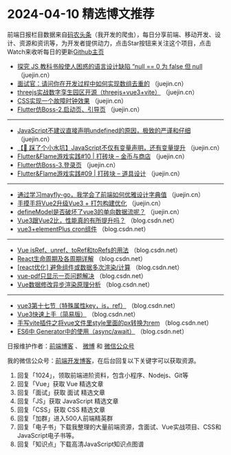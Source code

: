 # 2024-04-10 精选博文推荐

前端日报栏目数据来自[码农头条](http://toutiao.qdkfweb.cn/)（我开发的爬虫），每日分享前端、移动开发、设计、资源和资讯等，为开发者提供动力，点击Star按钮来关注这个项目，点击Watch来收听每日的更新[Github主页](https://github.com/kujian/frontendDaily)
* [探究 JS 教科书般使人困惑的语言设计缺陷 “null == 0 为 false 但 null](https://juejin.cn/post/7353561211512913929) （juejin.cn）
* [面试官：请问你在开发过程中如何实现数组去重的](https://juejin.cn/post/7355303183922774079) （juejin.cn）
* [threejs实战数字孪生园区开源（threejs+vue3+vite）](https://juejin.cn/post/7355012708582227987) （juejin.cn）
* [CSS实现一个故障时钟效果](https://juejin.cn/post/7355302255409184807) （juejin.cn）
* [Flutter仿Boss-2.启动页、引导页](https://juejin.cn/post/7353849549540196371) （juejin.cn）

***
* [JavaScript不建议直接声明undefined的原因，极致的严谨和仔细](https://juejin.cn/post/7354007029238988850) （juejin.cn）
* [【😤 踩了个小水坑】JavaScript不仅有变量声明，还有变量提升](https://juejin.cn/post/7355290558406197263) （juejin.cn）
* [Flutter&amp;Flame游戏实践#10 | 打砖块 &#8211; 金币与商店](https://juejin.cn/post/7354308608043614244) （juejin.cn）
* [Flutter仿Boss-3.登录页](https://juejin.cn/post/7353849549540212755) （juejin.cn）
* [Flutter&amp;Flame游戏实践#09 | 打砖块 &#8211; 道具设计](https://juejin.cn/post/7352751855485616162) （juejin.cn）

***
* [通过学习mayfly-go，我学会了前端如何优雅设计字典值](https://juejin.cn/post/7354040824999936009) （juejin.cn）
* [手摸手将Vue2升级Vue3 + 打包构建优化](https://juejin.cn/post/7353950023175061556) （juejin.cn）
* [defineModel是否破坏了vue3的单向数据流呢？](https://juejin.cn/post/7354960709010260005) （juejin.cn）
* [Vue3跟Vue2比，性能真的有所提升吗？](https://blog.csdn.net/xingyu_qie/article/details/137542943) （blog.csdn.net）
* [vue3+elementPlus cron组件](https://blog.csdn.net/lx6091543wwwcctv/article/details/137554859) （blog.csdn.net）

***
* [Vue isRef、unref、toRef和toRefs的用法](https://blog.csdn.net/g841805/article/details/137553521) （blog.csdn.net）
* [React生命周期及各周期详解](https://blog.csdn.net/alive_new/article/details/137477181) （blog.csdn.net）
* [[react优化] 避免组件或数据多次渲染/计算](https://blog.csdn.net/Madman528/article/details/137567245) （blog.csdn.net）
* [vue-pdf只显示一页问题解决](https://blog.csdn.net/weixin_41542329/article/details/137565912) （blog.csdn.net）
* [Vue数据修改异步渲染原理分析](https://blog.csdn.net/qq_39454432/article/details/137548596) （blog.csdn.net）

***
* [vue3第十七节（特殊属性key，is，ref）](https://blog.csdn.net/weixin_39593730/article/details/137570710) （blog.csdn.net）
* [Vue3快速上手（简易版）](https://blog.csdn.net/m0_53785610/article/details/137520128) （blog.csdn.net）
* [手写vite插件之将vue文件里style里面的px转换为rem](https://blog.csdn.net/lth002/article/details/137561206) （blog.csdn.net）
* [ES6中 Generator中的使用（async/await）](https://blog.csdn.net/m0_70705683/article/details/137491794) （blog.csdn.net）

日报维护作者：[前端博客](https://qdkfweb.cn/) 、 [微博](http://weibo.com/kujian) 和 [微信公众号](https://open.weixin.qq.com/qr/code?username=caibaojian_com)

我的微信公众号：[前端开发博客](https://open.weixin.qq.com/qr/code?username=caibaojian_com)，在后台回复以下关键字可以获取资源。

1. 回复「1024」，领取前端进阶资料，包含小程序、Nodejs、Git等
2. 回复「Vue」获取 Vue 精选文章
3. 回复「面试」获取 面试 精选文章
4. 回复「JS」获取 JavaScript 精选文章
5. 回复「CSS」获取 CSS 精选文章
6. 回复「加群」进入500人前端精英群
7. 回复「电子书」下载我整理的大量前端资源，含面试、Vue实战项目、CSS和JavaScript电子书等。
8. 回复「知识点」下载高清JavaScript知识点图谱